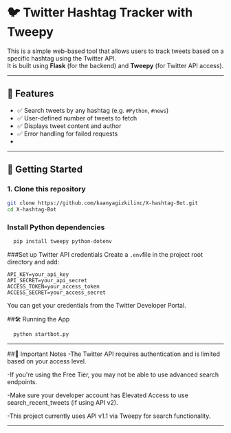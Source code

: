 # 🐦 Twitter Hashtag Tracker with Tweepy

This is a simple web-based tool that allows users to track tweets based on a specific hashtag using the Twitter API.  
It is built using **Flask** (for the backend) and **Tweepy** (for Twitter API access).

---

## 🔧 Features

- ✅ Search tweets by any hashtag (e.g. `#Python`, `#news`)
- ✅ User-defined number of tweets to fetch
- ✅ Displays tweet content and author
- ✅ Error handling for failed requests
- 
---

## 🚀 Getting Started

### 1. Clone this repository

```bash
git clone https://github.com/kaanyagizkilinc/X-hashtag-Bot.git
cd X-hashtag-Bot
```

### Install Python dependencies
``` bash
  pip install tweepy python-dotenv
```

###Set up Twitter API credentials
Create a `.env`file in the project root directory and add:
```env
API_KEY=your_api_key
API_SECRET=your_api_secret
ACCESS_TOKEN=your_access_token
ACCESS_SECRET=your_access_secret
```
You can get your credentials from the Twitter Developer Portal.

##🛠️ Running the App
``` bash
  python startbot.py
```
---
##📌 Important Notes
  -The Twitter API requires authentication and is limited based on your access level.

  -If you're using the Free Tier, you may not be able to use advanced search endpoints.

  -Make sure your developer account has Elevated Access to use search_recent_tweets (if using API v2).

  -This project currently uses API v1.1 via Tweepy for search functionality.
  
 ---

